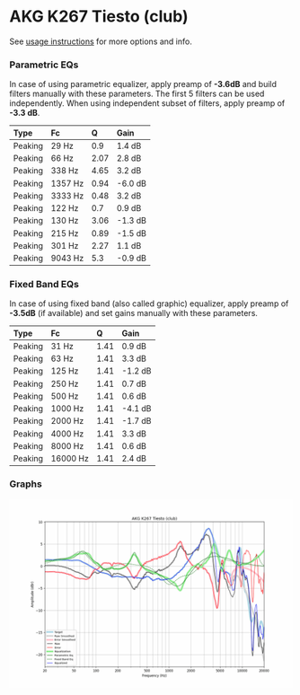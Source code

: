 # AKG K267 Tiesto (club)
See [usage instructions](https://github.com/jaakkopasanen/AutoEq#usage) for more options and info.

### Parametric EQs
In case of using parametric equalizer, apply preamp of **-3.6dB** and build filters manually
with these parameters. The first 5 filters can be used independently.
When using independent subset of filters, apply preamp of **-3.3 dB**.

| Type    | Fc      |    Q | Gain    |
|:--------|:--------|:-----|:--------|
| Peaking | 29 Hz   | 0.9  | 1.4 dB  |
| Peaking | 66 Hz   | 2.07 | 2.8 dB  |
| Peaking | 338 Hz  | 4.65 | 3.2 dB  |
| Peaking | 1357 Hz | 0.94 | -6.0 dB |
| Peaking | 3333 Hz | 0.48 | 3.2 dB  |
| Peaking | 122 Hz  | 0.7  | 0.9 dB  |
| Peaking | 130 Hz  | 3.06 | -1.3 dB |
| Peaking | 215 Hz  | 0.89 | -1.5 dB |
| Peaking | 301 Hz  | 2.27 | 1.1 dB  |
| Peaking | 9043 Hz | 5.3  | -0.9 dB |

### Fixed Band EQs
In case of using fixed band (also called graphic) equalizer, apply preamp of **-3.5dB**
(if available) and set gains manually with these parameters.

| Type    | Fc       |    Q | Gain    |
|:--------|:---------|:-----|:--------|
| Peaking | 31 Hz    | 1.41 | 0.9 dB  |
| Peaking | 63 Hz    | 1.41 | 3.3 dB  |
| Peaking | 125 Hz   | 1.41 | -1.2 dB |
| Peaking | 250 Hz   | 1.41 | 0.7 dB  |
| Peaking | 500 Hz   | 1.41 | 0.6 dB  |
| Peaking | 1000 Hz  | 1.41 | -4.1 dB |
| Peaking | 2000 Hz  | 1.41 | -1.7 dB |
| Peaking | 4000 Hz  | 1.41 | 3.3 dB  |
| Peaking | 8000 Hz  | 1.41 | 0.6 dB  |
| Peaking | 16000 Hz | 1.41 | 2.4 dB  |

### Graphs
![](./AKG%20K267%20Tiesto%20(club).png)